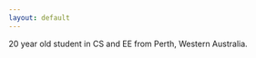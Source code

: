 ```yaml
---
layout: default
---
```


<div class="home">

  <p>20 year old student in CS and EE from Perth, Western Australia.</p>

</div>
